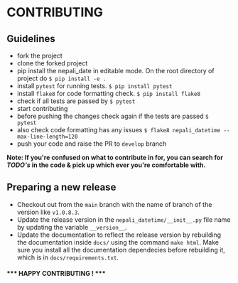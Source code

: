 # CONTRIBUTING

## Guidelines
- fork the project
- clone the forked project
- pip install the nepali_date in editable mode. On the root directory of project do `$ pip install -e .`
- install `pytest` for running tests. ```$ pip install pytest```
- install `flake8` for code formatting check. ```$ pip install flake8```
- check if all tests are passed by ```$ pytest```
- start contributing
- before pushing the changes check again if the tests are passed ```$ pytest```
- also check code formatting has any issues `$ flake8 nepali_datetime --max-line-length=120`
- push your code and raise the PR to `develop` branch

**Note: If you're confused on what to contribute in for, you can search for *TODO's* in the code & pick up which ever
you're comfortable with.**


## Preparing a new release
- Checkout out from the `main` branch with the name of branch of the version like `v1.0.8.3`.
- Update the release version in the `nepali_datetime/__init__.py` file name by updating the variable `__version__`.
- Update the documentation to reflect the release version by rebuilding the documentation inside `docs/` using the command `make html`. Make sure you install all the documentation dependecies before rebuilding it, which is in `docs/requirements.txt`.


#### *** HAPPY CONTRIBUTING ! ***
